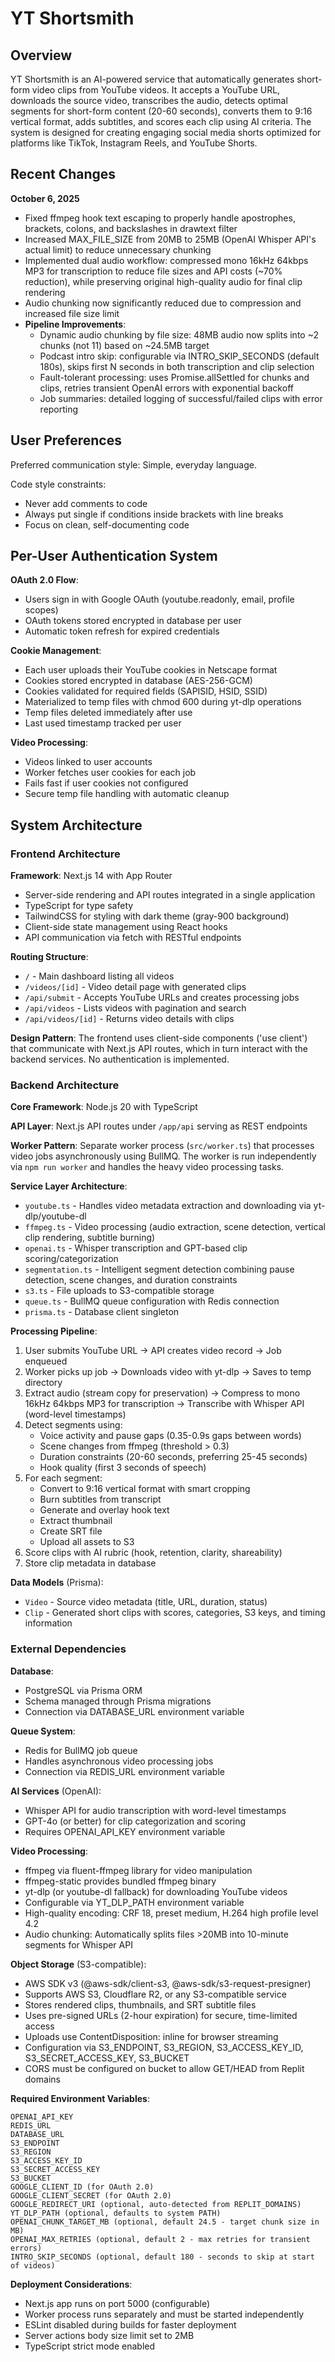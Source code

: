 # YT Shortsmith

## Overview

YT Shortsmith is an AI-powered service that automatically generates short-form video clips from YouTube videos. It accepts a YouTube URL, downloads the source video, transcribes the audio, detects optimal segments for short-form content (20-60 seconds), converts them to 9:16 vertical format, adds subtitles, and scores each clip using AI criteria. The system is designed for creating engaging social media shorts optimized for platforms like TikTok, Instagram Reels, and YouTube Shorts.

## Recent Changes

**October 6, 2025**
- Fixed ffmpeg hook text escaping to properly handle apostrophes, brackets, colons, and backslashes in drawtext filter
- Increased MAX_FILE_SIZE from 20MB to 25MB (OpenAI Whisper API's actual limit) to reduce unnecessary chunking
- Implemented dual audio workflow: compressed mono 16kHz 64kbps MP3 for transcription to reduce file sizes and API costs (~70% reduction), while preserving original high-quality audio for final clip rendering
- Audio chunking now significantly reduced due to compression and increased file size limit
- **Pipeline Improvements**:
  - Dynamic audio chunking by file size: 48MB audio now splits into ~2 chunks (not 11) based on ~24.5MB target
  - Podcast intro skip: configurable via INTRO_SKIP_SECONDS (default 180s), skips first N seconds in both transcription and clip selection
  - Fault-tolerant processing: uses Promise.allSettled for chunks and clips, retries transient OpenAI errors with exponential backoff
  - Job summaries: detailed logging of successful/failed clips with error reporting

## User Preferences

Preferred communication style: Simple, everyday language.

Code style constraints:
- Never add comments to code
- Always put single if conditions inside brackets with line breaks
- Focus on clean, self-documenting code

## Per-User Authentication System

**OAuth 2.0 Flow**:
- Users sign in with Google OAuth (youtube.readonly, email, profile scopes)
- OAuth tokens stored encrypted in database per user
- Automatic token refresh for expired credentials

**Cookie Management**:
- Each user uploads their YouTube cookies in Netscape format
- Cookies stored encrypted in database (AES-256-GCM)
- Cookies validated for required fields (SAPISID, HSID, SSID)
- Materialized to temp files with chmod 600 during yt-dlp operations
- Temp files deleted immediately after use
- Last used timestamp tracked per user

**Video Processing**:
- Videos linked to user accounts
- Worker fetches user cookies for each job
- Fails fast if user cookies not configured
- Secure temp file handling with automatic cleanup

## System Architecture

### Frontend Architecture

**Framework**: Next.js 14 with App Router
- Server-side rendering and API routes integrated in a single application
- TypeScript for type safety
- TailwindCSS for styling with dark theme (gray-900 background)
- Client-side state management using React hooks
- API communication via fetch with RESTful endpoints

**Routing Structure**:
- `/` - Main dashboard listing all videos
- `/videos/[id]` - Video detail page with generated clips
- `/api/submit` - Accepts YouTube URLs and creates processing jobs
- `/api/videos` - Lists videos with pagination and search
- `/api/videos/[id]` - Returns video details with clips

**Design Pattern**: The frontend uses client-side components ('use client') that communicate with Next.js API routes, which in turn interact with the backend services. No authentication is implemented.

### Backend Architecture

**Core Framework**: Node.js 20 with TypeScript

**API Layer**: Next.js API routes under `/app/api` serving as REST endpoints

**Worker Pattern**: Separate worker process (`src/worker.ts`) that processes video jobs asynchronously using BullMQ. The worker is run independently via `npm run worker` and handles the heavy video processing tasks.

**Service Layer Architecture**:
- `youtube.ts` - Handles video metadata extraction and downloading via yt-dlp/youtube-dl
- `ffmpeg.ts` - Video processing (audio extraction, scene detection, vertical clip rendering, subtitle burning)
- `openai.ts` - Whisper transcription and GPT-based clip scoring/categorization
- `segmentation.ts` - Intelligent segment detection combining pause detection, scene changes, and duration constraints
- `s3.ts` - File uploads to S3-compatible storage
- `queue.ts` - BullMQ queue configuration with Redis connection
- `prisma.ts` - Database client singleton

**Processing Pipeline**:
1. User submits YouTube URL → API creates video record → Job enqueued
2. Worker picks up job → Downloads video with yt-dlp → Saves to temp directory
3. Extract audio (stream copy for preservation) → Compress to mono 16kHz 64kbps MP3 for transcription → Transcribe with Whisper API (word-level timestamps)
4. Detect segments using:
   - Voice activity and pause gaps (0.35-0.9s gaps between words)
   - Scene changes from ffmpeg (threshold > 0.3)
   - Duration constraints (20-60 seconds, preferring 25-45 seconds)
   - Hook quality (first 3 seconds of speech)
5. For each segment:
   - Convert to 9:16 vertical format with smart cropping
   - Burn subtitles from transcript
   - Generate and overlay hook text
   - Extract thumbnail
   - Create SRT file
   - Upload all assets to S3
6. Score clips with AI rubric (hook, retention, clarity, shareability)
7. Store clip metadata in database

**Data Models** (Prisma):
- `Video` - Source video metadata (title, URL, duration, status)
- `Clip` - Generated short clips with scores, categories, S3 keys, and timing information

### External Dependencies

**Database**: 
- PostgreSQL via Prisma ORM
- Schema managed through Prisma migrations
- Connection via DATABASE_URL environment variable

**Queue System**:
- Redis for BullMQ job queue
- Handles asynchronous video processing jobs
- Connection via REDIS_URL environment variable

**AI Services** (OpenAI):
- Whisper API for audio transcription with word-level timestamps
- GPT-4o (or better) for clip categorization and scoring
- Requires OPENAI_API_KEY environment variable

**Video Processing**:
- ffmpeg via fluent-ffmpeg library for video manipulation
- ffmpeg-static provides bundled ffmpeg binary
- yt-dlp (or youtube-dl fallback) for downloading YouTube videos
- Configurable via YT_DLP_PATH environment variable
- High-quality encoding: CRF 18, preset medium, H.264 high profile level 4.2
- Audio chunking: Automatically splits files >20MB into 10-minute segments for Whisper API

**Object Storage** (S3-compatible):
- AWS SDK v3 (@aws-sdk/client-s3, @aws-sdk/s3-request-presigner)
- Supports AWS S3, Cloudflare R2, or any S3-compatible service
- Stores rendered clips, thumbnails, and SRT subtitle files
- Uses pre-signed URLs (2-hour expiration) for secure, time-limited access
- Uploads use ContentDisposition: inline for browser streaming
- Configuration via S3_ENDPOINT, S3_REGION, S3_ACCESS_KEY_ID, S3_SECRET_ACCESS_KEY, S3_BUCKET
- CORS must be configured on bucket to allow GET/HEAD from Replit domains

**Required Environment Variables**:
```
OPENAI_API_KEY
REDIS_URL
DATABASE_URL
S3_ENDPOINT
S3_REGION
S3_ACCESS_KEY_ID
S3_SECRET_ACCESS_KEY
S3_BUCKET
GOOGLE_CLIENT_ID (for OAuth 2.0)
GOOGLE_CLIENT_SECRET (for OAuth 2.0)
GOOGLE_REDIRECT_URI (optional, auto-detected from REPLIT_DOMAINS)
YT_DLP_PATH (optional, defaults to system PATH)
OPENAI_CHUNK_TARGET_MB (optional, default 24.5 - target chunk size in MB)
OPENAI_MAX_RETRIES (optional, default 2 - max retries for transient errors)
INTRO_SKIP_SECONDS (optional, default 180 - seconds to skip at start of videos)
```

**Deployment Considerations**:
- Next.js app runs on port 5000 (configurable)
- Worker process runs separately and must be started independently
- ESLint disabled during builds for faster deployment
- Server actions body size limit set to 2MB
- TypeScript strict mode enabled